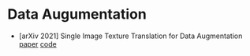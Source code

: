 # Data Augumentation

* [arXiv 2021] Single Image Texture Translation for Data Augmentation [paper](https://arxiv.org/pdf/2106.13804v1.pdf) [code](https://github.com/Boyiliee/SITT)
